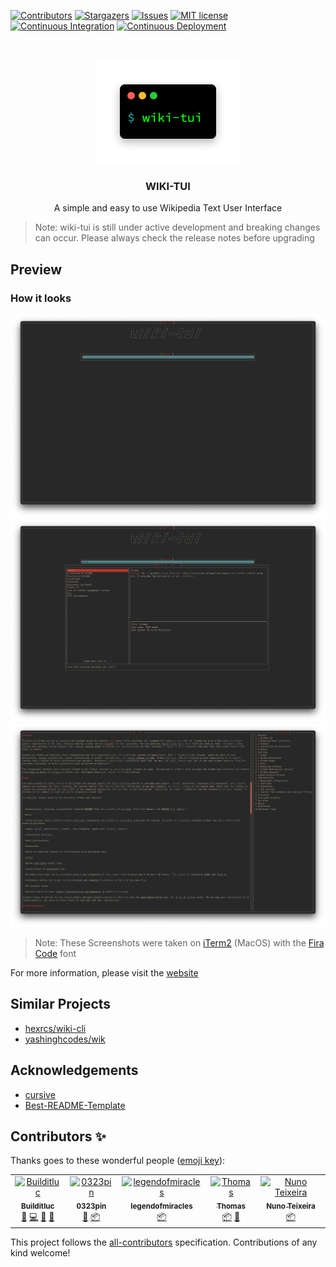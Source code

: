 [![Contributors](https://img.shields.io/github/all-contributors/builditluc/wiki-tui/main?color=orange&label=Contributors&style=for-the-badge)](#contributors-)
[![Stargazers](https://img.shields.io/github/stars/Builditluc/wiki-tui.svg?style=for-the-badge)](https://github.com/Builditluc/wiki-tui/stargazers)
[![Issues](https://img.shields.io/github/issues/Builditluc/wiki-tui.svg?style=for-the-badge)](https://github.com/Builditluc/wiki-tui/issues)
[![MIT license](https://img.shields.io/github/license/Builditluc/wiki-tui?style=for-the-badge)](https://github.com/Builditluc/wiki-tui/blob/stable/LICENSE.txt)
[![Continuous Integration](https://img.shields.io/github/actions/workflow/status/builditluc/wiki-tui/ci.yml?label=Continuous%20Integration&style=for-the-badge)](https://github.com/Builditluc/wiki-tui/actions/workflows/ci.yml)
[![Continuous Deployment](https://img.shields.io/github/actions/workflow/status/builditluc/wiki-tui/cd.yml?label=Continuous%20Deployment&style=for-the-badge)](https://github.com/Builditluc/wiki-tui/actions/workflows/cd.yml)

<br />
<p align="center">
  <a href="https://github.com/Builditluc/wiki-tui">
    <img src= "logo.png" alt="Logo" width="234" height="167">
  </a>

  <h3 align="center">WIKI-TUI</h3>

  <p align="center">
    A simple and easy to use Wikipedia Text User Interface
  </p>
</p>

> Note: wiki-tui is still under active development and breaking changes can occur. Please always check the release notes before upgrading

## Preview
### How it looks

![preview-1](docs/assets/images/preview-1.png)
![preview-2](docs/assets/images/preview-2.png)
![preview-3](docs/assets/images/preview-3.png)
> Note: These Screenshots were taken on [iTerm2](https://iterm2.com) (MacOS) with the [Fira Code](https://github.com/tonsky/FiraCode) font

For more information, please visit the [website](https://builditluc.github.io/wiki-tui/)

## Similar Projects

* [hexrcs/wiki-cli](https://github.com/hexrcs/wiki-cli)
* [yashinghcodes/wik](https://github.com/yashsinghcodes/wik)

## Acknowledgements

* [cursive](https://github.com/gyscos/cursive)
* [Best-README-Template](https://github.com/0fakhri/Best-README-Template)

## Contributors ✨

Thanks goes to these wonderful people ([emoji key](https://allcontributors.org/docs/en/emoji-key)):

<!-- ALL-CONTRIBUTORS-LIST:START - Do not remove or modify this section -->
<!-- prettier-ignore-start -->
<!-- markdownlint-disable -->
<table>
  <tbody>
    <tr>
      <td align="center"><a href="https://github.com/Builditluc"><img src="https://avatars.githubusercontent.com/u/37375448?v=4?s=100" width="100px;" alt="Builditluc"/><br /><sub><b>Builditluc</b></sub></a><br /><a href="#ideas-Builditluc" title="Ideas, Planning, & Feedback">🤔</a> <a href="https://github.com/Builditluc/wiki-tui/commits?author=Builditluc" title="Code">💻</a> <a href="https://github.com/Builditluc/wiki-tui/commits?author=Builditluc" title="Documentation">📖</a> <a href="https://github.com/Builditluc/wiki-tui/issues?q=author%3ABuilditluc" title="Bug reports">🐛</a></td>
      <td align="center"><a href="https://github.com/0323pin"><img src="https://avatars.githubusercontent.com/u/90570748?v=4?s=100" width="100px;" alt="0323pin"/><br /><sub><b>0323pin</b></sub></a><br /><a href="https://github.com/Builditluc/wiki-tui/issues?q=author%3A0323pin" title="Bug reports">🐛</a> <a href="#platform-0323pin" title="Packaging/porting to new platform">📦</a></td>
      <td align="center"><a href="https://github.com/legendofmiracles"><img src="https://avatars.githubusercontent.com/u/30902201?v=4?s=100" width="100px;" alt="legendofmiracles"/><br /><sub><b>legendofmiracles</b></sub></a><br /><a href="#platform-legendofmiracles" title="Packaging/porting to new platform">📦</a></td>
      <td align="center"><a href="https://github.com/ThomasFrans"><img src="https://avatars.githubusercontent.com/u/48214567?v=4?s=100" width="100px;" alt="Thomas"/><br /><sub><b>Thomas</b></sub></a><br /><a href="#platform-ThomasFrans" title="Packaging/porting to new platform">📦</a> <a href="https://github.com/Builditluc/wiki-tui/issues?q=author%3AThomasFrans" title="Bug reports">🐛</a></td>
      <td align="center"><a href="https://github.com/nunotexbsd"><img src="https://avatars.githubusercontent.com/u/43720668?v=4?s=100" width="100px;" alt="Nuno Teixeira"/><br /><sub><b>Nuno Teixeira</b></sub></a><br /><a href="#platform-nunotexbsd" title="Packaging/porting to new platform">📦</a></td>
    </tr>
  </tbody>
</table>

<!-- markdownlint-restore -->
<!-- prettier-ignore-end -->

<!-- ALL-CONTRIBUTORS-LIST:END -->

This project follows the [all-contributors](https://github.com/all-contributors/all-contributors) specification. Contributions of any kind welcome!
